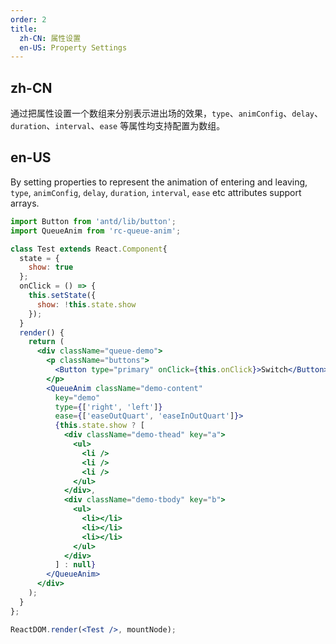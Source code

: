 ```yaml
---
order: 2
title: 
  zh-CN: 属性设置
  en-US: Property Settings
---
```


## zh-CN

通过把属性设置一个数组来分别表示进出场的效果，`type`、`animConfig`、`delay`、`duration`、`interval`、`ease` 等属性均支持配置为数组。

## en-US
By setting properties to represent the animation of entering and leaving, `type`, `animConfig`, `delay`, `duration`, `interval`, `ease` etc attributes support arrays.

````jsx
import Button from 'antd/lib/button';
import QueueAnim from 'rc-queue-anim';

class Test extends React.Component{
  state = {
    show: true
  };
  onClick = () => {
    this.setState({
      show: !this.state.show
    });
  }
  render() {
    return (
      <div className="queue-demo">
        <p className="buttons">
          <Button type="primary" onClick={this.onClick}>Switch</Button>
        </p>
        <QueueAnim className="demo-content"
          key="demo"
          type={['right', 'left']}
          ease={['easeOutQuart', 'easeInOutQuart']}>
          {this.state.show ? [
            <div className="demo-thead" key="a">
              <ul>
                <li />
                <li />
                <li />
              </ul>
            </div>,
            <div className="demo-tbody" key="b">
              <ul>
                <li></li>
                <li></li>
                <li></li>
              </ul>
            </div>
          ] : null}
        </QueueAnim>
      </div>
    );
  }
};

ReactDOM.render(<Test />, mountNode);
````
